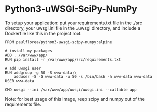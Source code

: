 # Python3-uWSGI-SciPy-NumPy

To setup your application: put your requirements.txt file in the ./src directory, your uwsgi.ini file in the ./uwsgi directory, and include a Dockerfile like this in the project root.


```
FROM paulflorea/python3-uwsgi-scipy-numpy:alpine

# install my packages
ADD . /var/www/app/
RUN pip install -r /var/www/app/src/requirements.txt

# add uwsgi user
RUN addgroup -g 50 -S www-data;\
    adduser -S -G www-data -u 50 -s /bin/bash -h www-data www-data
USER www-data

CMD uwsgi --ini /var/www/app/uwsgi/uwsgi.ini --callable app
```

Note: for best usage of this image, keep scipy and numpy out of the requirements file.
